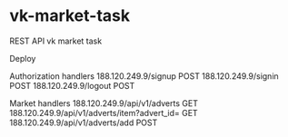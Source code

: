 # vk-market-task
REST API vk market task

Deploy

Authorization handlers
188.120.249.9/signup POST
188.120.249.9/signin POST
188.120.249.9/logout POST

Market handlers
188.120.249.9/api/v1/adverts GET
188.120.249.9/api/v1/adverts/item?advert_id= GET
188.120.249.9/api/v1/adverts/add POST
